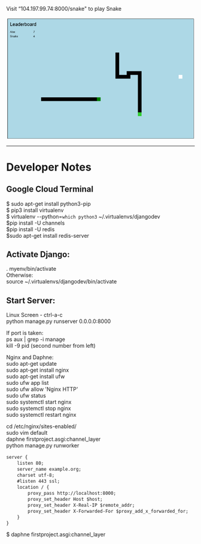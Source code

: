 Visit “104.197.99.74:8000/snake" to play Snake

![Alt text](/snake.png?raw=true "Cover")

----------------------------------------------

# Developer Notes

## Google Cloud Terminal
$ sudo apt-get install python3-pip  
$ pip3 install virtualenv  
$ virtualenv --python=`which python3` ~/.virtualenvs/djangodev  
$pip install -U channels  
$pip install -U redis  
$sudo apt-get install redis-server  


## Activate Django:  
. myenv/bin/activate  
Otherwise:  
source ~/.virtualenvs/djangodev/bin/activate  


## Start Server:   
Linux Screen - ctrl-a-c  
python manage.py runserver 0.0.0.0:8000  

If port is taken:  
ps aux | grep -i manage  
kill -9 pid (second number from left)  

Nginx and Daphne:  
sudo apt-get update  
sudo apt-get install nginx  
sudo apt-get install ufw  
sudo ufw app list  
sudo ufw allow 'Nginx HTTP'  
sudo ufw status  
sudo systemctl start nginx  
sudo systemctl stop nginx  
sudo systemctl restart nginx   

cd /etc/nginx/sites-enabled/  
sudo vim default  
daphne firstproject.asgi:channel_layer  
python manage.py runworker  

```
server {
    listen 80;
    server_name example.org;
    charset utf-8;
    #listen 443 ssl;
    location / {
        proxy_pass http://localhost:8000;
        proxy_set_header Host $host;
        proxy_set_header X-Real-IP $remote_addr;
        proxy_set_header X-Forwarded-For $proxy_add_x_forwarded_for;
    }
}
```
 
$ daphne firstproject.asgi:channel_layer
